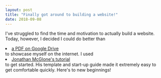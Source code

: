 ```yaml
---
layout: post
title: "Finally got around to building a website!"
date: 2018-09-08
---
```


I've struggled to find the time and motivation to actually build a website. Today, however, I decided I could do better than <li><a href="https://www.tinyurl.com/SiddharthKurwaPortfolio">a PDF on Google Drive</a></li> to showcase myself on the internet. I used <li><a href="http://jmcglone.com/guides/github-pages/">Jonathan McGlone's tutorial</a></li> to get started. His template and start-up guide made it extremely easy to get comfortable quickly. Here's to new beginnings!
